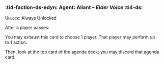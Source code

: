 ### :ti4-faction-ds-edyn: **Agent**: Allant – _Elder Voice_ :ti4-ds:
<span style="font-variant:small-caps;">Unlock</span>: Always Unlocked

After a player passes:

You may exhaust this card to choose 1 player. 
That player may perform up to 1 action.

Then, look at the top card of the agenda deck; you may discard that agenda card.
